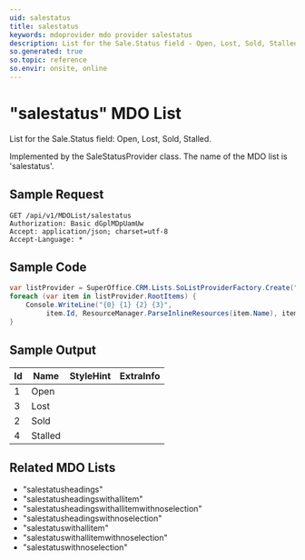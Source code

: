 ```yaml
---
uid: salestatus
title: salestatus
keywords: mdoprovider mdo provider salestatus
description: List for the Sale.Status field - Open, Lost, Sold, Stalled.
so.generated: true
so.topic: reference
so.envir: onsite, online
---
```


# "salestatus" MDO List
List for the Sale.Status field: Open, Lost, Sold, Stalled.



Implemented by the <see cref="T:SuperOffice.CRM.Lists.SaleStatusProvider">SaleStatusProvider</see> class.
The name of the MDO list is 'salestatus'.




## Sample Request

```http!
GET /api/v1/MDOList/salestatus
Authorization: Basic dGplMDpUamUw
Accept: application/json; charset=utf-8
Accept-Language: *

```

## Sample Code
```cs
var listProvider = SuperOffice.CRM.Lists.SoListProviderFactory.Create("salestatus", forceFlatList: true);
foreach (var item in listProvider.RootItems) {
    Console.WriteLine("{0} {1} {2} {3}", 
         item.Id, ResourceManager.ParseInlineResources(item.Name), item.StyleHint, item.ExtraInfo);
}
```

## Sample Output

|Id   | Name  |StyleHint|ExtraInfo |
| --- | ----- | ------- | -------- |
|1|Open|||
|3|Lost|||
|2|Sold|||
|4|Stalled|||


## Related MDO Lists

* "salestatusheadings"
* "salestatusheadingswithallitem"
* "salestatusheadingswithallitemwithnoselection"
* "salestatusheadingswithnoselection"
* "salestatuswithallitem"
* "salestatuswithallitemwithnoselection"
* "salestatuswithnoselection"

